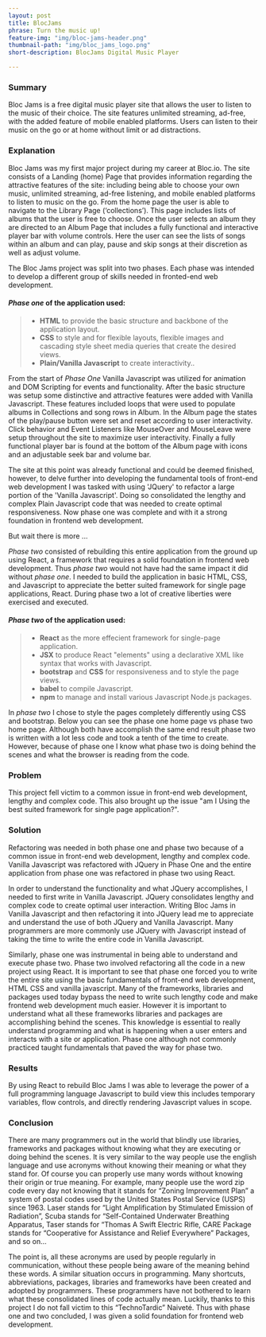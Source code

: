 ```yaml
---
layout: post
title: BlocJams
phrase: Turn the music up!
feature-img: "img/bloc-jams-header.png"
thumbnail-path: "img/bloc_jams_logo.png"
short-description: BlocJams Digital Music Player

---
```

### **Summary**
Bloc Jams is a free digital music player site that allows the user to listen to the music of their choice. The site features unlimited streaming, ad-free, with the added feature of mobile enabled platforms. Users can listen to their music on the go or at home without limit or ad distractions.


### **Explanation**
Bloc Jams was my first major project during my career at Bloc.io. The site consists of a Landing (home) Page that provides information regarding the attractive features of the site: including being able to choose your own music, unlimited streaming, ad-free listening, and mobile enabled platforms to listen to music on the go. From the home page the user is able to navigate to the Library Page (‘collections’). This page includes lists of albums that the user is free to choose. Once the user selects an album they are directed to an Album Page that includes a fully functional and interactive player bar with volume controls. Here the user can see the lists of songs within an album and can play, pause and skip songs at their discretion as well as adjust volume.  

The Bloc Jams project was split into two phases. Each phase was intended to develop a different group of skills needed in fronted-end web development. 

#### *Phase one* of the application used:
>* **HTML** to provide the basic structure and backbone of the application layout.  
>* **CSS** to style and for flexible layouts, flexible images and cascading style sheet media queries that create the desired views.
>* **Plain/Vanilla Javascript** to create interactivity..

From the start of *Phase One* Vanilla Javascript was utilized for animation and DOM Scripting for events and functionality. After the basic structure was setup some distinctive and attractive features were added with Vanilla Javascript. These features included loops that were used to populate albums in Collections and song rows in Album. In the Album page the states of the play/pause button were set and reset according to user interactivity. Click behavior and Event Listeners like MouseOver and MouseLeave were setup throughout the site to maximize user interactivity. Finally a fully functional player bar is found at the bottom of the Album page with icons and an adjustable seek bar and volume bar.

The site at this point was already functional and could be deemed finished, however, to delve further into developing the fundamental tools of front-end web development I was tasked with using 'JQuery' to refactor a large portion of the 'Vanilla Javascript'. Doing so consolidated the lengthy and complex Plain Javascript code that was needed to create optimal responsiveness. Now phase one was complete and with it a strong foundation in frontend web development. 

But wait there is more ...

*Phase two* consisted of rebuilding this entire application from the ground up using React, a framework that requires a solid foundation in frontend web development. Thus *phase two* would not have had the same impact it did without *phase one*. I needed to build the application in basic HTML, CSS, and Javascript to appreciate the better suited framework for single page applications, React. During phase two a lot of creative liberties were exercised and executed.

#### *Phase two* of the application used:
>* **React** as the more effecient framework for single-page application.
>* **JSX** to produce React "elements" using a declarative XML like syntax that works with Javascript.
>* **bootstrap** and **CSS** for responsiveness and to style the page views.
>* **babel** to compile Javascript.
>* **npm** to manage and install various Javascript Node.js packages.

In *phase two* I chose to style the pages completely differently using CSS and bootstrap. Below you can see the phase one home page vs phase two home page. Although both have accomplish the same end result phase two is written with a lot less code and took a tenth of the time to create. However, because of phase one I know what phase two is doing behind the scenes and what the browser is reading from the code. 



### **Problem**
This project fell victim to a common issue in front-end web development, lengthy and complex code. This also brought up the issue "am I Using the best suited framework for single page application?". 


### **Solution**
Refactoring was needed in both phase one and phase two because of a common issue in front-end web development, lengthy and complex code. Vanilla Javascript was refactored with JQuery in Phase One and the entire application from phase one was refactored in phase two using React.

In order to understand the functionality and what JQuery accomplishes, I needed to first write in Vanilla Javascript. JQuery consolidates lengthy and complex code to create optimal user interaction. Writing Bloc Jams in Vanilla Javascript and then refactoring it into JQuery lead me to appreciate and understand the use of both JQuery and Vanilla Javascript. Many programmers are more commonly use JQuery with Javascript instead of taking the time to write the entire code in Vanilla Javascript. 

Similarly, phase one was instrumental in being able to understand and execute phase two. Phase two involved refactoring all the code in a new project using React. It is important to see that phase one forced you to write the entire site using the basic fundamentals of front-end web development, HTML CSS and vanilla javascript. Many of the frameworks, libraries and packages used today bypass the need to write such lengthy code and make frontend web development much easier. However it is important to understand what all these frameworks libraries and packages are accomplishing behind the scenes. This knowledge is essential to really understand programming and what is happening when a user enters and interacts with a site or application. Phase one although not commonly practiced taught fundamentals that paved the way for phase two.

 

### **Results**
By using React to rebuild Bloc Jams I was able to leverage the power of a full programming language Javascript to build view this includes temporary variables, flow controls, and directly rendering Javascript values in scope.

### **Conclusion**
There are many programmers out in the world that blindly use libraries, frameworks and packages without knowing what they are executing or doing behind the scenes. It is very similar to the way people use the english language and use acronyms without knowing their meaning or what they stand for. Of course you can properly use many words without knowing their origin or true meaning. For example, many people use the word zip code every day not knowing that it stands for “Zoning Improvement Plan” a system of postal codes used by the United States Postal Service (USPS) since 1963. Laser stands for “Light Amplification by Stimulated Emission of Radiation”, Scuba stands for “Self-Contained Underwater Breathing Apparatus, Taser stands for “Thomas A Swift Electric Rifle, CARE Package stands for “Cooperative for Assistance and Relief Everywhere” Packages, and so on…

The point is, all these acronyms are used by people regularly in communication, without these people being aware of the meaning behind these words. A similar situation occurs in programming. Many shortcuts, abbreviations, packages, libraries and frameworks have been created and adopted by programmers. These programmers have not bothered to learn what these consolidated lines of code actually mean. Luckily, thanks to this project I do not fall victim to this “TechnoTardic” Naiveté. Thus with phase one and two concluded, I was given a solid foundation for frontend web development.
